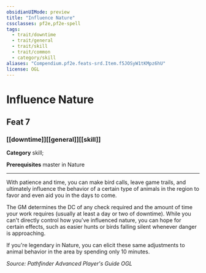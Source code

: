 ```yaml
---
obsidianUIMode: preview
title: "Influence Nature"
cssclasses: pf2e,pf2e-spell
tags:
  - trait/downtime
  - trait/general
  - trait/skill
  - trait/common
  - category/skill
aliases: "Compendium.pf2e.feats-srd.Item.f5JOSyW1tKMpz6hU"
license: OGL
---
```

# Influence Nature
## Feat 7
### [[downtime]][[general]][[skill]]

**Category** skill; 



**Prerequisites** master in Nature
* * *
With patience and time, you can make bird calls, leave game trails, and ultimately influence the behavior of a certain type of animals in the region to favor and even aid you in the days to come.

The GM determines the DC of any check required and the amount of time your work requires (usually at least a day or two of downtime). While you can't directly control how you've influenced nature, you can hope for certain effects, such as easier hunts or birds falling silent whenever danger is approaching.

If you're legendary in Nature, you can elicit these same adjustments to animal behavior in the area by spending only 10 minutes.

*Source: Pathfinder Advanced Player's Guide*
*OGL*
